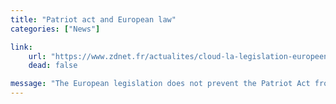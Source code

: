 ```yaml
---
title: "Patriot act and European law"
categories: ["News"]

link:
    url: "https://www.zdnet.fr/actualites/cloud-la-legislation-europeenne-n-est-pas-un-obstacle-au-patriot-act-39785209.htm"
    dead: false

message: "The European legislation does not prevent the Patriot Act from being applied."
---
```

